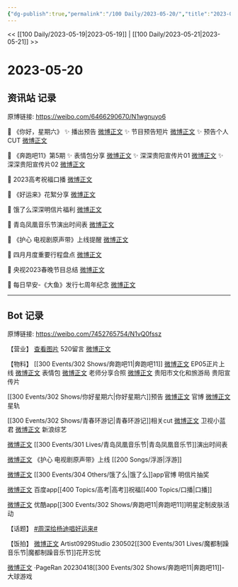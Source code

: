 ```yaml
---
{"dg-publish":true,"permalink":"/100 Daily/2023-05-20/","title":"2023-05-20","created":"2023-05-25T12:14:02.715+08:00","updated":"2023-05-25T20:00:16.277+08:00"}
---
```



<< [[100 Daily/2023-05-19\|2023-05-19]] | [[100 Daily/2023-05-21\|2023-05-21]] >>

# 2023-05-20

## 资讯站 记录

原博链接: https://weibo.com/6466290670/N1wgnuyo6

💫 《你好，星期六》
✨ 播出预告 [微博正文](https://weibo.com/6466290670/4903568971404868)
✨ 节目预告短片 [微博正文](https://weibo.com/6466290670/4903593653573274)
✨ 预告个人CUT [微博正文](https://weibo.com/6466290670/4903603816366129)

💫 《奔跑吧11》第5期
✨ 表情包分享 [微博正文](https://weibo.com/6466290670/4903497734034328)
✨ 深深贵阳宣传片01 [微博正文](https://weibo.com/6466290670/4903519898043295)
✨ 深深贵阳宣传片02 [微博正文](https://weibo.com/6466290670/4903498175742229)

💫 2023高考祝福口播 [微博正文](https://weibo.com/6466290670/4903515547767812)

💫 《好运来》花絮分享 [微博正文](https://weibo.com/6466290670/4903599543418983)

💫 饿了么深深明信片福利 [微博正文](https://weibo.com/6466290670/4903497085225129)

💫 青岛凤凰音乐节演出时间表 [微博正文](https://weibo.com/6466290670/4903496258946212)

💫 《护心 电视剧原声带》上线提醒 [微博正文](https://weibo.com/6466290670/4903499110024988)

💫 四月月度重要行程盘点 [微博正文](https://weibo.com/6466290670/4903572909593263)

💫 央视2023春晚节目总结 [微博正文](https://weibo.com/6466290670/4903587304705657)

💫 每日早安-《大鱼》发行七周年纪念 [微博正文](https://weibo.com/6466290670/4903380633257833)

---
## Bot 记录

原博链接: https://weibo.com/7452765754/N1vQ0fssz

【营业】
[查看图片](https://wx2.sinaimg.cn/large/0088n2Pggy1he58gh7cb1j30u01dcn3h.jpg) 520留言 [微博正文](http://weibo.com/1736988591/N1lnRrFif)

【物料】
[[300 Events/302 Shows/奔跑吧11\|奔跑吧11]]
[微博正文](https://weibo.com/5242381821/N1qLkE8Iq) EP05正片上线
[微博正文](http://weibo.com/5242381821/N1skKe3v1) 表情包
[微博正文](http://weibo.com/1585311154/N1uz4lhZL) 老师分享合照
[微博正文](http://weibo.com/2473528064/N1sPD6Xoe) 贵阳市文化和旅游局 贵阳宣传片

[[300 Events/302 Shows/你好星期六\|你好星期六]]预告
[微博正文](http://weibo.com/6456359414/N1vnXxJ8x) 官博
[微博正文](http://weibo.com/6466290670/N1uQp5Tta) 星轨

[[300 Events/302 Shows/青春环游记\|青春环游记]]相关cut
[微博正文](http://weibo.com/5876797510/N1v4vEBCM) 卫视小蓝君
[微博正文](http://weibo.com/1878335471/N1vsenSdk) 新浪综艺

[微博正文](http://weibo.com/7049436181/N1rSNvkWp) [[300 Events/301 Lives/青岛凤凰音乐节\|青岛凤凰音乐节]]演出时间表

[微博正文](http://weibo.com/6604869546/N1s9Sfdrl) 《护心 电视剧原声带》上线 [[200 Songs/浮游\|浮游]]

[微博正文](http://weibo.com/5117812753/N1rmFymWs) [[300 Events/304 Others/饿了么\|饿了么]]app官博 明信片抽奖

[微博正文](http://weibo.com/6466290670/N1tsewALi) 百度app[[400 Topics/高考\|高考]]祝福[[400 Topics/口播\|口播]]

[微博正文](https://weibo.com/1642904381/N1qScuFKU) 优酷app[[300 Events/302 Shows/奔跑吧11\|奔跑吧11]]明星定制皮肤活动

【话题】
[#周深给杨迪唱好运来#](https://s.weibo.com/weibo?q=%23%E5%91%A8%E6%B7%B1%E7%BB%99%E6%9D%A8%E8%BF%AA%E5%94%B1%E5%A5%BD%E8%BF%90%E6%9D%A5%23)

【饭拍】
[微博正文](http://weibo.com/6873250805/N1sQYqxRr) Artist0929Studio 230502[[300 Events/301 Lives/魔都制躁音乐节\|魔都制躁音乐节]]花开忘忧

[微博正文](https://weibo.com/7633014126/N1qoQAHDn) ·PageRan 20230418[[300 Events/302 Shows/奔跑吧11\|奔跑吧11]]-大球游戏
